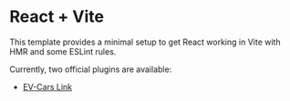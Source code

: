 # React + Vite

This template provides a minimal setup to get React working in Vite with HMR and some ESLint rules.

Currently, two official plugins are available:

- [EV-Cars Link](https://ev-cars-solution.netlify.app/) 
